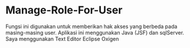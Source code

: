 # Manage-Role-For-User
Fungsi ini digunakan untuk memberikan hak akses yang berbeda pada masing-masing user.
Aplikasi ini menggunakan Java (JSF) dan sqlServer.
Saya menggunakan Text Editor Eclipse Oxigen
